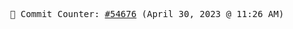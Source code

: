 <p align="center">
    <samp>
        📮 Commit Counter: <a href="https://github.com/Javascript-void0/Javascript-void0/commits/main">#54676</a> (April 30, 2023 @ 11:26 AM)
    </samp>
</p>